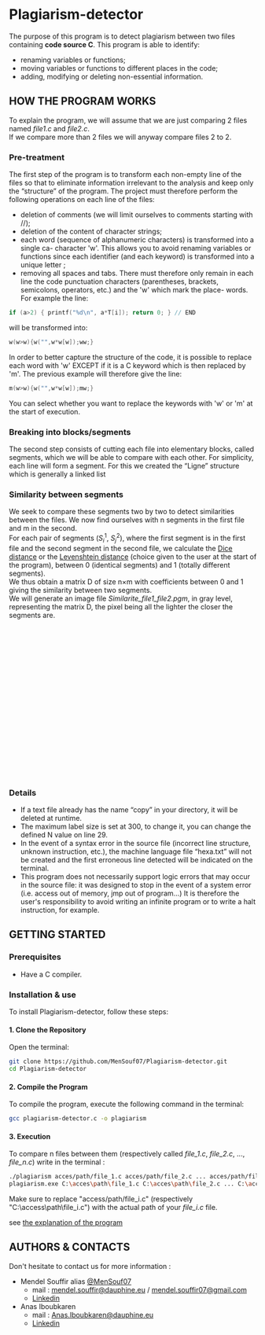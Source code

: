 # Plagiarism-detector
The purpose of this program is to detect plagiarism between two files containing <b> code source C</b>.
This program is able to identify:
* renaming variables or functions;
* moving variables or functions to different places in the code;
* adding, modifying or deleting non-essential information.

## HOW THE PROGRAM WORKS
<a id="explanation"></a>
To explain the program, we will assume that we are just comparing 2 files named <i>file1.c</i> and <i>file2.c</i>.<br>
If we compare more than 2 files we will anyway compare files 2 to 2.

### Pre-treatment
The first step of the program is to transform each non-empty line of the files so that
to eliminate information irrelevant to the analysis and keep only the “structure” of the
program. The project must therefore perform the following operations on each line of the files:
* deletion of comments (we will limit ourselves to comments starting with //);
* deletion of the content of character strings;
* each word (sequence of alphanumeric characters) is transformed into a single ca-
character 'w'. This allows you to avoid renaming variables or functions
since each identifier (and each keyword) is transformed into a unique
letter ;
* removing all spaces and tabs.
There must therefore only remain in each line the code punctuation characters
(parentheses, brackets, semicolons, operators, etc.) and the 'w' which mark the place-
words.
For example the line:
```c
if (a>2) { printf("%d\n", a*T[i]); return 0; } // END
```

will be transformed into:
```c
w(w>w){w("",w*w[w]);ww;}
```
In order to better capture the structure of the code, it is possible to replace each word with
'w' EXCEPT if it is a C keyword which is then replaced by 'm'. The previous example
will therefore give the line:
```c
m(w>w){w("",w*w[w]);mw;}
```
You can select whether you want to replace the keywords with 'w' or 'm' at the start of execution.


### Breaking into blocks/segments

The second step consists of cutting each file into elementary blocks, called segments, which we will be able to compare with each other. For simplicity, each line will form a segment.
For this we created the “Ligne” structure which is generally a linked list


### Similarity between segments

We seek to compare these segments two by two to detect similarities between the files.
We now find ourselves with n segments in the first file and m in the second.
<br>
For each pair of segments ($S^1_i$, $S^2_j$), where the first segment is in the first file and the second segment in the second file, 
we calculate the [Dice distance](https://en.wikipedia.org/wiki/Sørensen–Dice_coefficient) or the [Levenshtein distance](https://en.wikipedia.org/wiki/Levenshtein_distance) (choice given to the user at the start of the program), between 0 (identical segments) and 1 (totally different segments).
<br>
We thus obtain a matrix D of size n×m with coefficients between 0 and 1 giving the similarity between two segments.
<br>
We will generate an image file <i>Similarite_file1_file2.pgm</i>, in gray level, representing
the matrix D, the pixel being all the lighter the closer the segments are.

















<br><br><br><br><br><br>
<br><br><br><br><br><br>
<br><br><br><br><br><br>










### Details
* If a text file already has the name “copy” in your directory, it will be deleted at runtime.
* The maximum label size is set at 300, to change it, you can change the defined N value
on line 29.
* In the event of a syntax error in the source file (incorrect line structure, unknown instruction, etc.),
the machine language file “hexa.txt” will not be created and the first erroneous line detected will be
indicated on the terminal.
* This program does not necessarily support logic errors that may occur in
the source file: it was designed to stop in the event of a system error (i.e. access out of memory, jmp out of
program…) It is therefore the user's responsibility to avoid writing an infinite program or
to write a halt instruction, for example.



## GETTING STARTED

### Prerequisites
* Have a C compiler.

### Installation & use
To install Plagiarism-detector, follow these steps:

#### 1. Clone the Repository
Open the terminal:
```sh
git clone https://github.com/MenSouf07/Plagiarism-detector.git
cd Plagiarism-detector
```
#### 2. Compile the Program
To compile the program, execute the following command in the terminal:
```sh
gcc plagiarism-detector.c -o plagiarism
```
#### 3. Execution
To compare n files between them (respectively called <i>file_1.c</i>, <i>file_2.c</i>, ..., <i>file_n.c</i>) write in the terminal :
```sh
./plagiarism acces/path/file_1.c acces/path/file_2.c ... acces/path/file_n.c                   #Linux
plagiarism.exe C:\acces\path\file_1.c C:\acces\path\file_2.c ... C:\acces\path\file_n.c        #Windows
```
Make sure to replace "access/path/file_i.c" (respectively "C:\access\path\file_i.c") with the actual path of your <i>file_i.c</i> file.


see [the explanation of the program](#explanation)



## AUTHORS & CONTACTS
Don't hesitate to contact us for more information :
* Mendel Souffir alias [@MenSouf07](https://github.com/MenSouf07)
  * mail : mendel.souffir@dauphine.eu / mendel.souffir07@gmail.com
  * [Linkedin](https://www.linkedin.com/in/mendel-souffir-1971252b0/)
* Anas Iboubkaren
  * mail : Anas.Iboubkaren@dauphine.eu
  * [Linkedin](https://www.linkedin.com/in/anas-iboubkaren-48b795218/)
